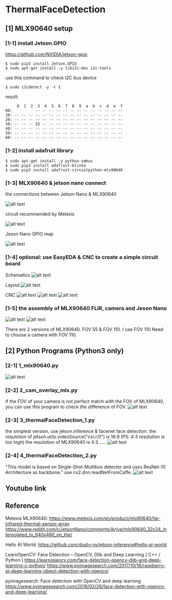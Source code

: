 # ThermalFaceDetection

## [1] MLX90640 setup

### [1-1] install Jetson.GPIO
https://github.com/NVIDIA/jetson-gpio
```
$ sudo pip3 install Jetson.GPIO
$ sudo apt-get install -y libi2c-dev i2c-tools
```
use this command to check I2C bus device
```
$ sudo i2cdetect -y -r 1
```
result:
```
     0  1  2  3  4  5  6  7  8  9  a  b  c  d  e  f
00:          -- -- -- -- -- -- -- -- -- -- -- -- -- 
10: -- -- -- -- -- -- -- -- -- -- -- -- -- -- -- -- 
20: -- -- -- -- -- -- -- -- -- -- -- -- -- -- -- -- 
30: -- -- -- 33 -- -- -- -- -- -- -- -- -- -- -- -- 
40: -- -- -- -- -- -- -- -- -- -- -- -- -- -- -- -- 
50: -- -- -- -- -- -- -- -- -- -- -- -- -- -- -- -- 
60: -- -- -- -- -- -- -- -- -- -- -- -- -- -- -- -- 
```

### [1-2] install adafruit library
```
$ sudo apt-get install -y python-smbus
$ sudo pip3 install adafruit-blinka
$ sudo pip3 install adafruit-circuitpython-mlx90640
```

### [1-3] MLX90640 & jetson nano connect

the connections between Jetson Nano & MLX90640

![alt text](https://github.com/NicoIsAwesome/ThermalFaceDetection/blob/main/nano_mlx.png)

circuit recommended by Melexis

![alt text](https://github.com/NicoIsAwesome/ThermalFaceDetection/blob/main/mlx90640_cir.png)

Jeson Nano GPIO map

![alt text](https://github.com/NicoIsAwesome/ThermalFaceDetection/blob/main/Jetson_Nano_GPIO.png)

### [1-4] optional: use EasyEDA & CNC to create a simple circuit board
Schematics
![alt text](https://github.com/NicoIsAwesome/ThermalFaceDetection/blob/main/mlx90640_sch.png)

Layout
![alt text](https://github.com/NicoIsAwesome/ThermalFaceDetection/blob/main/mlx90640_lay.png)

CNC
![alt text](https://github.com/NicoIsAwesome/ThermalFaceDetection/blob/main/pcb_1.jpeg)
![alt text](https://github.com/NicoIsAwesome/ThermalFaceDetection/blob/main/pcb_2.jpeg)
![alt text](https://github.com/NicoIsAwesome/ThermalFaceDetection/blob/main/pcb_3.jpeg)

### [1-5] the assembly of MLX90640 FLIR, camera and Jeson Nano
![alt text](https://github.com/NicoIsAwesome/ThermalFaceDetection/blob/main/pcb_4.jpeg)
![alt text](https://github.com/NicoIsAwesome/ThermalFaceDetection/blob/main/pcb_5.jpeg)

There are 2 versions of MLX90640. FOV 55 & FOV 110.  I use FOV 110
Need to choose a camera with FOV 110.

## [2] Python Programs (Python3 only)

### [2-1] 1_mlx90640.py

![alt text]()

### [2-2] 2_cam_overlay_mlx.py
If the FOV of your camera is not perfect match with the FOV of MLX90640, you can use this program to check the difference of FOV. 
![alt text]()

### [2-3] 3_thermalFaceDetection_1.py
the simplest version, use jetson.inference & facenet face detection.
the resulotion of jetson.utils.videoSource("csi://0") is 16:9 (PS: 4:3 resolution is too high)
the resulotion of MLX90640 is 4:3
.....
![alt text]()

### [2-4] 4_thermalFaceDetection_2.py
"This model is based on Single-Shot-Multibox detector and uses ResNet-10 Architecture as backbone."
use cv2.dnn.readNetFromCaffe.
![alt text]()

## Youtube link

## Reference
Melexis MLX90640:
https://www.melexis.com/en/product/mlx90640/far-infrared-thermal-sensor-array
https://www.reddit.com/r/JetsonNano/comments/jkrjye/mlx90640_32x24_interpolated_to_640x480_on_the/

Hello AI World: 
https://github.com/dusty-nv/jetson-inference#hello-ai-world

LearnOpenCV: Face Detection – OpenCV, Dlib and Deep Learning ( C++ / Python )
https://learnopencv.com/face-detection-opencv-dlib-and-deep-learning-c-python/
https://www.pyimagesearch.com/2017/10/16/raspberry-pi-deep-learning-object-detection-with-opencv/

pyimagesearch: Face detection with OpenCV and deep learning
https://www.pyimagesearch.com/2018/02/26/face-detection-with-opencv-and-deep-learning/


